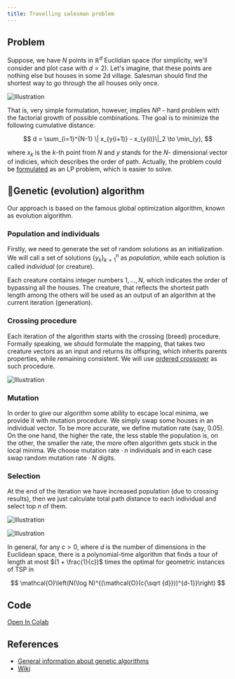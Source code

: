 ```yaml
---
title: Travelling salesman problem
---
```


## Problem
Suppose, we have $N$ points in $\mathbb{R}^d$ Euclidian space (for simplicity, we'll consider and plot case with $d=2$). Let's imagine, that these points are nothing else but houses in some 2d village. Salesman should find the shortest way to go through the all houses only once.

![Illustration](salesman_problem.svg)

That is, very simple formulation, however, implies $NP$ - hard problem with the factorial growth of possible combinations. The goal is to minimize the following cumulative distance:

$$
d = \sum_{i=1}^{N-1} \| x_{y(i+1)}  - x_{y(i)}\|_2 \to \min_{y},
$$

where $x_k$ is the $k$-th point from $N$ and $y$ stands for the $N$- dimensional vector of indicies, which describes the order of path. Actually, the problem could be [formulated](https://en.wikipedia.org/wiki/Travelling_salesman_problem#Integer_linear_programming_formulations) as an LP problem, which is easier to solve.

## 🧬Genetic (evolution) algorithm
Our approach is based on the famous global optimization algorithm, known as evolution algorithm.
### Population and individuals
Firstly, we need to generate the set of random solutions as an initialization. We will call a set of solutions $\{y_k\}_{k=1}^n$ as *population*, while each solution is called *individual* (or creature).

Each creature contains integer numbers $1, \ldots, N$, which indicates the order of bypassing all the houses. The creature, that reflects the shortest path length among the others will be used as an output of an algorithm at the current iteration (generation).

### Crossing procedure
Each iteration of the algorithm starts with the crossing (breed) procedure. Formally speaking, we should formulate the mapping, that takes two creature vectors as an input and returns its offspring, which inherits parents properties, while remaining consistent. We will use [ordered crossover](http://www.rubicite.com/Tutorials/GeneticAlgorithms/CrossoverOperators/Order1CrossoverOperator.aspx) as such procedure.

![Illustration](ordered_crossover.svg)

### Mutation
In order to give our algorithm some ability to escape local minima, we provide it with mutation procedure. We simply swap some houses in an individual vector. To be more accurate, we define mutation rate (say, $0.05$). On the one hand, the higher the rate, the less stable the population is, on the other, the smaller the rate, the more often algorithm gets stuck in the local minima. We choose $\text{mutation rate} \cdot n$ individuals and in each case swap random $\text{mutation rate} \cdot N$ digits.

### Selection
At the end of the iteration we have increased population (due to crossing results), then we just calculate total path distance to each individual and select top $n$ of them.

![Illustration](salesman.gif)

![Illustration](salesman_loss.svg)

In general, for any $c > 0$, where $d$ is the number of dimensions in the Euclidean space, there is a polynomial-time algorithm that finds a tour of length at most $(1 + \frac{1}{c})$ times the optimal for geometric instances of TSP in

$$
\mathcal{O}\left(N(\log N)^{(\mathcal{O}(c{\sqrt {d}}))^{d-1}}\right)
$$

## Code
[Open In Colab](https://colab.research.google.com/github/MerkulovDaniil/optim/blob/master/assets/Notebooks/Travelling%20salesman%20problem.ipynb)

## References

* [General information about genetic algorithms](http://www.rubicite.com/Tutorials/GeneticAlgorithms.aspx)
* [Wiki](https://en.wikipedia.org/wiki/Travelling_salesman_problem)
